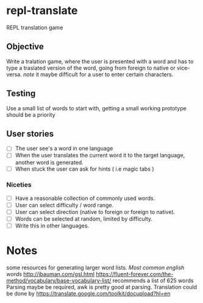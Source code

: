 # repl-translate
REPL translation game

## Objective
Write a tralation game, where the user is presented with a word and has to type a traslated version of the word, going from foreign to native or vice-versa.
_note_ it maybe difficult for a user to enter certain characters.

## Testing
Use a small list of words to start with, getting a small working prototype should be a priority
 

## User stories
+  [ ] The user see's a word in one language
+ [ ] When the user translates the current word it to the target language, another word is generated.
+ [ ] When stuck the user can ask for hints ( i.e magic tabs )

### Niceties
+ [ ] Have a reasonable collection of commonly used words.
+ [ ] User can select difficulty / word range.
+ [ ] User can select direction (native to foreign or foreign to native).
+ [ ] Words can be selected at random, limited by difficulty.
+ [ ] Write this in other languages.

# Notes
some resources for generating larger word lists.
_Most common english words_ <http://jbauman.com/gsl.html>
<https://fluent-forever.com/the-method/vocabulary/base-vocabulary-list/> recommends a list of 625 words
Parsing maybe be required, awk is pretty good at parsing.
Translation could be done by https://translate.google.com/toolkit/docupload?hl=en
